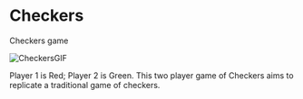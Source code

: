 # Checkers
Checkers game

![CheckersGIF](https://github.com/arshm06/Checkers/assets/86798767/0e1caf14-3ba5-45d1-aee1-986ac2f856be)

Player 1 is Red; Player 2 is Green. This two player game of Checkers aims to replicate a traditional game of checkers.
